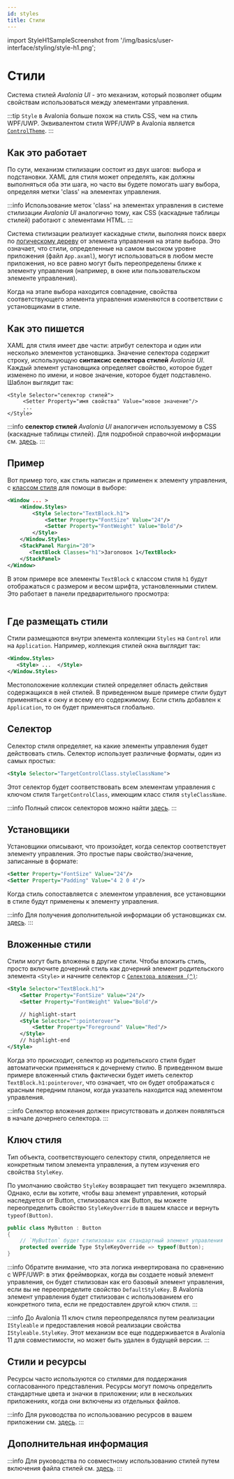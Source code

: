 ```yaml
---
id: styles
title: Стили
---
```


import StyleH1SampleScreenshot from '/img/basics/user-interface/styling/style-h1.png';

# Стили

Система стилей _Avalonia UI_ - это механизм, который позволяет общим свойствам использоваться между элементами управления. 

:::tip
`Style` в Avalonia больше похож на стиль CSS, чем на стиль WPF/UWP. Эквивалентом стиля WPF/UWP в Avalonia является [`ControlTheme`](control-themes).
:::

## Как это работает

По сути, механизм стилизации состоит из двух шагов: выбора и подстановки. XAML для стиля может определять, как должны выполняться оба эти шага, но часто вы будете помогать шагу выбора, определяя метки 'class' на элементах управления.

:::info
Использование меток 'class' на элементах управления в системе стилизации _Avalonia UI_ аналогично тому, как CSS (каскадные таблицы стилей) работают с элементами HTML.
:::

Система стилизации реализует каскадные стили, выполняя поиск вверх по [логическому дереву](../../../concepts/control-trees.md) от элемента управления на этапе выбора. Это означает, что стили, определенные на самом высоком уровне приложения (файл `App.axaml`), могут использоваться в любом месте приложения, но все равно могут быть переопределены ближе к элементу управления (например, в окне или пользовательском элементе управления).

Когда на этапе выбора находится совпадение, свойства соответствующего элемента управления изменяются в соответствии с установщиками в стиле.

## Как это пишется

XAML для стиля имеет две части: атрибут селектора и один или несколько элементов установщика. Значение селектора содержит строку, использующую **синтаксис селектора стилей** _Avalonia UI_. Каждый элемент установщика определяет свойство, которое будет изменено по имени, и новое значение, которое будет подставлено. Шаблон выглядит так:

```
<Style Selector="селектор стилей">
     <Setter Property="имя свойства" Value="новое значение"/>
     ...
</Style>
```

:::info
**селектор стилей** _Avalonia UI_ аналогичен используемому в CSS (каскадные таблицы стилей). Для подробной справочной информации см. [здесь](../../../reference/styles/style-selector-syntax.md). 
:::

## Пример

Вот пример того, как стиль написан и применен к элементу управления, с [классом стиля](style-classes) для помощи в выборе:

```xml
<Window ... >
    <Window.Styles>
        <Style Selector="TextBlock.h1">
            <Setter Property="FontSize" Value="24"/>
            <Setter Property="FontWeight" Value="Bold"/>
        </Style>
    </Window.Styles>
    <StackPanel Margin="20">
       <TextBlock Classes="h1">Заголовок 1</TextBlock>
    </StackPanel>
</Window>
```

В этом примере все элементы `TextBlock` с классом стиля `h1` будут отображаться с размером и весом шрифта, установленными стилем. Это работает в панели предварительного просмотра:

<img src={StyleH1SampleScreenshot} alt=""/>

## Где размещать стили 

Стили размещаются внутри элемента коллекции `Styles` на `Control` или на `Application`. Например, коллекция стилей окна выглядит так:

```xml
<Window.Styles>
   <Style> ...  </Style>
</Window.Styles>
```

Местоположение коллекции стилей определяет область действия содержащихся в ней стилей. В приведенном выше примере стили будут применяться к окну и всему его содержимому. Если стиль добавлен к `Application`, то он будет применяться глобально.

## Селектор

Селектор стиля определяет, на какие элементы управления будет действовать стиль. Селектор использует различные форматы, один из самых простых:

```xml
<Style Selector="TargetControlClass.styleClassName">
```

Этот селектор будет соответствовать всем элементам управления с ключом стиля `TargetControlClass`, имеющим класс стиля `styleClassName`.

:::info
Полный список селекторов можно найти [здесь](../../../reference/styles/style-selector-syntax.md).
:::

## Установщики

Установщики описывают, что произойдет, когда селектор соответствует элементу управления. Это простые пары свойство/значение, записанные в формате:

```xml
<Setter Property="FontSize" Value="24"/>
<Setter Property="Padding" Value="4 2 0 4"/>
```

Когда стиль сопоставляется с элементом управления, все установщики в стиле будут применены к элементу управления.

:::info
Для получения дополнительной информации об установщиках см. [здесь](../../../guides/styles-and-resources/property-setters.md).
:::

## Вложенные стили

Стили могут быть вложены в другие стили. Чтобы вложить стиль, просто включите дочерний стиль как дочерний элемент родительского элемента `<Style>` и начните селектор с [`Селектора вложения (^)`](../../../reference/styles/style-selector-syntax.md#nesting):

```xml
<Style Selector="TextBlock.h1">
    <Setter Property="FontSize" Value="24"/>
    <Setter Property="FontWeight" Value="Bold"/>

    // highlight-start
    <Style Selector="^:pointerover">
        <Setter Property="Foreground" Value="Red"/>
    </Style>
    // highlight-end
</Style>
```

Когда это происходит, селектор из родительского стиля будет автоматически применяться к дочернему стилю. В приведенном выше примере вложенный стиль фактически будет иметь селектор `TextBlock.h1:pointerover`, что означает, что он будет отображаться с красным передним планом, когда указатель находится над элементом управления.

:::info
Селектор вложения должен присутствовать и должен появляться в начале дочернего селектора.
:::

## Ключ стиля

Тип объекта, соответствующего селектору стиля, определяется не конкретным типом элемента управления, а путем изучения его свойства `StyleKey`.

По умолчанию свойство `StyleKey` возвращает тип текущего экземпляра. Однако, если вы хотите, чтобы ваш элемент управления, который наследуется от Button, стилизовался как Button, вы можете переопределить свойство `StyleKeyOverride` в вашем классе и вернуть `typeof(Button)`.

```csharp
public class MyButton : Button
{
    // `MyButton` будет стилизован как стандартный элемент управления `Button`.
    protected override Type StyleKeyOverride => typeof(Button);
}
```

:::info
Обратите внимание, что эта логика инвертирована по сравнению с WPF/UWP: в этих фреймворках, когда вы создаете новый элемент управления, он будет стилизован как его базовый элемент управления, если вы не переопределите свойство `DefaultStyleKey`. В Avalonia элемент управления будет стилизован с использованием его конкретного типа, если не предоставлен другой ключ стиля.
:::

:::info
До Avalonia 11 ключ стиля переопределялся путем реализации `IStyleable` и предоставления новой реализации свойства `IStyleable.StyleKey`. Этот механизм все еще поддерживается в Avalonia 11 для совместимости, но может быть удален в будущей версии.
:::

## Стили и ресурсы

Ресурсы часто используются со стилями для поддержания согласованного представления. Ресурсы могут помочь определить стандартные цвета и значки в приложении; или в нескольких приложениях, когда они включены из отдельных файлов.

:::info
Для руководства по использованию ресурсов в вашем приложении см. [здесь](../../../guides/styles-and-resources/resources.md).
:::

## Дополнительная информация

:::info
Для руководства по совместному использованию стилей путем включения файла стилей см. [здесь](../../../guides/styles-and-resources/how-to-use-included-styles.md).
:::
